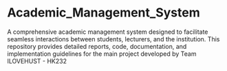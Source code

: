 # Academic_Management_System
A comprehensive academic management system designed to facilitate seamless interactions between students, lecturers, and the institution. This repository provides detailed reports, code, documentation, and implementation guidelines for the main project developed by Team ILOVEHUST - HK232
